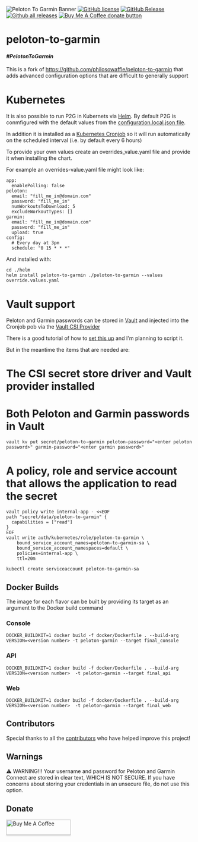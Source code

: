 ![Peloton To Garmin Banner](/images/logo/readme_banner.png?raw=true "Peloton to Garmin Banner")
[![GitHub license](https://img.shields.io/github/license/philosowaffle/peloton-to-garmin.svg)](https://github.com/philosowaffle/peloton-to-garmin/blob/master/LICENSE)
[![GitHub Release](https://img.shields.io/github/release/philosowaffle/peloton-to-garmin.svg?style=flat)]()
[![Github all releases](https://img.shields.io/github/downloads/philosowaffle/peloton-to-garmin/total.svg)](https://GitHub.com/philosowaffle/peloton-to-garmin/releases/)
<span class="badge-buymeacoffee"><a href="https://www.buymeacoffee.com/philosowaffle" title="Donate to this project using Buy Me A Coffee"><img src="https://img.shields.io/badge/buy%20me%20a%20coffee-donate-yellow.svg" alt="Buy Me A Coffee donate button" /></a></span>
# peloton-to-garmin

#### _#PelotonToGarmin_

This is a fork of https://github.com/philosowaffle/peloton-to-garmin that adds advanced configuration options that are difficult to generally support

# Kubernetes

It is also possible to run P2G in Kubernets via [Helm](https://helm.sh/). By default P2G is conmfigured with the default values from the [configuration.local.json file](helm/peloton-to-garmin/values.yaml).

In addition it is installed as a [Kubernetes Cronjob](https://kubernetes.io/docs/concepts/workloads/controllers/cron-jobs/) so it will run automatically on the scheduled interval (i.e. by default every 6 hours)

To provide your own values create an overrides_value.yaml file and provide it when installing the chart.

For example an overrides-value.yaml file might look like:
```
app:
  enablePolling: false
peloton:
  email: "fill_me_in@domain.com"
  password: "fill_me_in"
  numWorkoutsToDownload: 5
  excludeWorkoutTypes: []
garmin:
  email: "fill_me_in@domain.com"
  password: "fill_me_in"
  upload: true
config:
  # Every day at 3pm
  schedule: "0 15 * * *"
```

And installed with:
```
cd ./helm
helm install peloton-to-garmin ./peloton-to-garmin --values override.values.yaml
```

# Vault support

Peloton and Garmin passwords can be stored in [Vault](https://www.hashicorp.com/products/vault) and injected into the Cronjob pob via the [Vault CSI Provider](https://www.vaultproject.io/docs/platform/k8s/csi)

There is a good tutorial of how to [set this up](https://learn.hashicorp.com/tutorials/vault/kubernetes-secret-store-driver?in=vault/kubernetes) and I'm planning to script it.

But in the meantime the items that are needed are:
# The CSI secret store driver and Vault provider installed
# Both Peloton and Garmin passwords in Vault
```
vault kv put secret/peloton-to-garmin peloton-password="<enter peloton password>" garmin-password="<enter garmin password>"
```
# A policy, role and service account that allows the application to read the secret
```
vault policy write internal-app - <<EOF
path "secret/data/peloton-to-garmin" {
  capabilities = ["read"]
}
EOF
vault write auth/kubernetes/role/peloton-to-garmin \
    bound_service_account_names=peloton-to-garmin-sa \
    bound_service_account_namespaces=default \
    policies=internal-app \
    ttl=20m

kubectl create serviceaccount peloton-to-garmin-sa
```

## Docker Builds

The image for each flavor can be built by providing its target as an argument to the Docker build command

### Console

```
DOCKER_BUILDKIT=1 docker build -f docker/Dockerfile . --build-arg VERSION=<version number> -t peloton-garmin --target final_console
```

### API

```
DOCKER_BUILDKIT=1 docker build -f docker/Dockerfile . --build-arg VERSION=<version number>  -t peloton-garmin --target final_api
```

### Web

```
DOCKER_BUILDKIT=1 docker build -f docker/Dockerfile . --build-arg VERSION=<version number>  -t peloton-garmin --target final_web
```

## Contributors

Special thanks to all the [contributors](https://github.com/philosowaffle/peloton-to-garmin/graphs/contributors) who have helped improve this project!

## Warnings

⚠️ WARNING!!! Your username and password for Peloton and Garmin Connect are stored in clear text, WHICH IS NOT SECURE. If you have concerns about storing your credentials in an unsecure file, do not use this option.

## Donate
<a href="https://www.buymeacoffee.com/philosowaffle" target="_blank"><img src="https://www.buymeacoffee.com/assets/img/custom_images/black_img.png" alt="Buy Me A Coffee" style="height: 41px !important;width: 174px !important;box-shadow: 0px 3px 2px 0px rgba(190, 190, 190, 0.5) !important;-webkit-box-shadow: 0px 3px 2px 0px rgba(190, 190, 190, 0.5) !important;" ></a>
